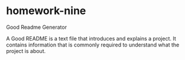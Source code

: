 # homework-nine
Good Readme Generator

A Good README is a text file that introduces and explains a project. It contains information that is commonly required to understand what the project is about.
